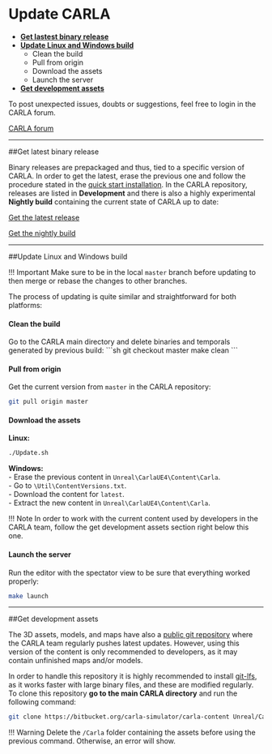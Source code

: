 <h1>Update CARLA</h1>

  * [__Get lastest binary release__](#get-latest-binary-release)  
  * [__Update Linux and Windows build__](#update-linux-and-windows-build)  
	* Clean the build
	* Pull from origin
	* Download the assets
	* Launch the server
  * [__Get development assets__](#get-development-assets)

To post unexpected issues, doubts or suggestions, feel free to login in the CARLA forum.

<div class="build-buttons">
<!-- Latest release button -->
<p>
<a href="https://forum.carla.org/" target="_blank" class="btn btn-neutral" title="Go to the latest CARLA release">
CARLA forum</a>
</p>
</div>


---------------
##Get latest binary release 

Binary releases are prepackaged and thus, tied to a specific version of CARLA. In order to get the latest, erase the previous one and follow the procedure stated in the [quick start installation](../getting_started/quickstart). In the CARLA repository, releases are listed in __Development__ and there is also a highly experimental __Nightly build__ containing the current state of CARLA up to date: 

<div class="build-buttons">
<!-- Latest release button -->
<p>
<a href="https://github.com/carla-simulator/carla/blob/master/Docs/download.md" target="_blank" class="btn btn-neutral" title="Go to the latest CARLA release">
<span class="icon icon-github"></span> Get the latest release</a>
</p>

<!-- Nightly build button -->
<p>
<a href="http://carla-assets-internal.s3.amazonaws.com/Releases/Linux/Dev/CARLA_Latest.tar.gz" target="_blank" class="btn btn-neutral" title="Go to the nightly CARLA build">
<span class="icon fa-cloud-download"></span> Get the nightly build</a>
</p>
</div>

-------------------
##Update Linux and Windows build

!!! Important
    Make sure to be in the local `master` branch before updating to then merge or rebase the changes to other branches. 

The process of updating is quite similar and straightforward for both platforms:

<h4>Clean the build</h4>
Go to the CARLA main directory and delete binaries and temporals generated by previous build:
```sh 
git checkout master
make clean
```

<h4>Pull from origin</h4>

Get the current version from `master` in the CARLA repository: 
```sh
git pull origin master
```
<h4>Download the assets</h4>

__Linux:__
```sh
./Update.sh
```
__Windows:__  
	- Erase the previous content in `Unreal\CarlaUE4\Content\Carla`.  
	- Go to `\Util\ContentVersions.txt`.  
	- Download the content for `latest`.  
	- Extract the new content in `Unreal\CarlaUE4\Content\Carla`.  

!!! Note
    In order to work with the current content used by developers in the CARLA team, follow the get development assets section right below this one. 

<h4>Launch the server</h4>

Run the editor with the spectator view to be sure that everything worked properly:
```sh
make launch
```

-------------------
##Get development assets

The 3D assets, models, and maps have also a [public git repository][contentrepolink] where the CARLA team regularly pushes latest updates. However, using this version of the content is only recommended to developers, as it may contain unfinished maps and/or models.

In order to handle this repository it is highly recommended to install [git-lfs][gitlfslink], as it works faster with large binary files, and these are modified regularly. To clone this repository **go to the main CARLA directory** and run the following command: 

```sh
git clone https://bitbucket.org/carla-simulator/carla-content Unreal/CarlaUE4/Content/Carla
```

!!! Warning
    Delete the `/Carla` folder containing the assets before using the previous command. Otherwise, an error will show. 

[contentrepolink]: https://bitbucket.org/carla-simulator/carla-content
[gitlfslink]: https://github.com/git-lfs/git-lfs/wiki/Installation
